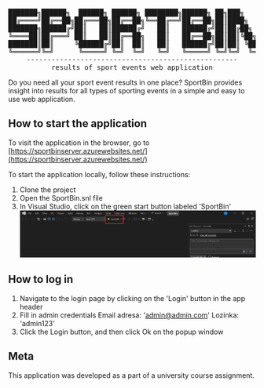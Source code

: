 <div align="center">
<pre>
███████╗██████╗  ██████╗ ██████╗ ████████╗██████╗ ██╗███╗   ██╗
██╔════╝██╔══██╗██╔═══██╗██╔══██╗╚══██╔══╝██╔══██╗██║████╗  ██║
███████╗██████╔╝██║   ██║██████╔╝   ██║   ██████╔╝██║██╔██╗ ██║
╚════██║██╔═══╝ ██║   ██║██╔══██╗   ██║   ██╔══██╗██║██║╚██╗██║
███████║██║     ╚██████╔╝██║  ██║   ██║   ██████╔╝██║██║ ╚████║
╚══════╝╚═╝      ╚═════╝ ╚═╝  ╚═╝   ╚═╝   ╚═════╝ ╚═╝╚═╝  ╚═══
---------------------------------------------------
results of sport events web application
</pre>
</div>

Do you need all your sport event results in one place? SportBin provides insight into results for all types of sporting events in a simple and easy to use web application.

## How to start the application

To visit the application in the browser, go to [https://sportbinserver.azurewebsites.net/](https://sportbinserver.azurewebsites.net/)

To start the application locally, follow these instructions:

1. Clone the project
2. Open the SportBin.snl file
3. In Visual Studio, click on the green start button labeled 'SportBin'
   ![Alt text](app-start.png)

## How to log in

1. Navigate to the login page by clicking on the 'Login' button in the app header
2. Fill in admin credentials
   Email adresa: 'admin@admin.com'
   Lozinka: 'admin123'
3. Click the Login button, and then click Ok on the popup window

## Meta

This application was developed as a part of a university course assignment.
